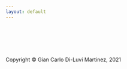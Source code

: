```yaml
---
layout: default
---
```


## 





<br>
<br>
<br>
<br>
Copyright © Gian Carlo Di-Luvi Martinez, 2021
